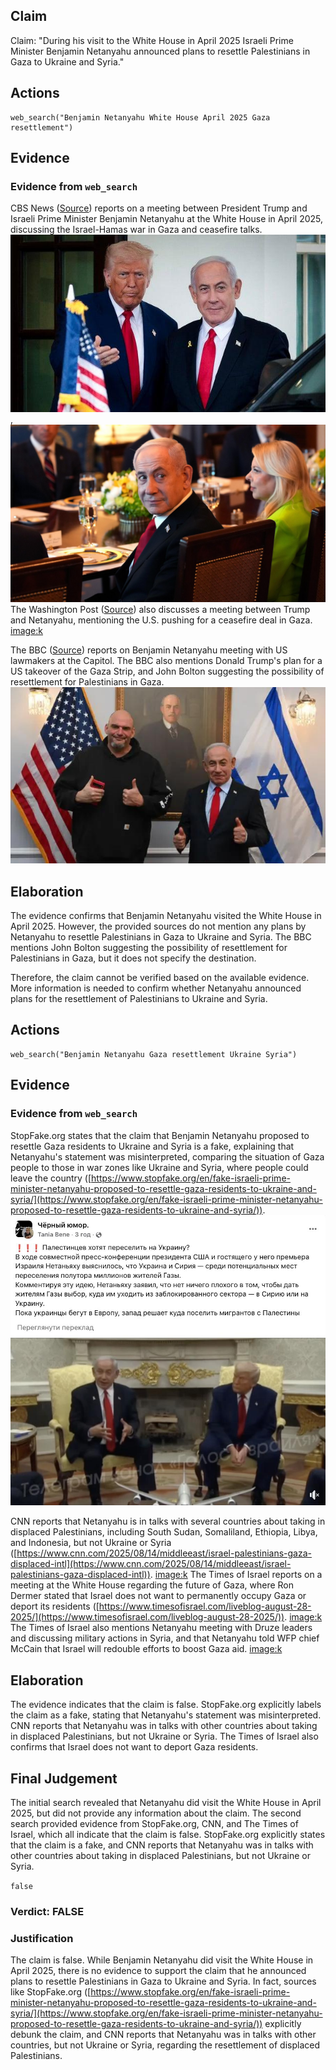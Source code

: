 ## Claim
Claim: "During his visit to the White House in April 2025 Israeli Prime Minister Benjamin Netanyahu announced plans to resettle Palestinians in Gaza to Ukraine and Syria."

## Actions
```
web_search("Benjamin Netanyahu White House April 2025 Gaza resettlement")
```

## Evidence
### Evidence from `web_search`
CBS News ([Source](https://www.cbsnews.com/news/trump-netanyahu-meeting-dc-israel-hamas-war-gaza-ceasefire/)) reports on a meeting between President Trump and Israeli Prime Minister Benjamin Netanyahu at the White House in April 2025, discussing the Israel-Hamas war in Gaza and ceasefire talks. ![image 5555](media/2025-08-29_19-17-1756495042-263232.jpg), ![image 5553](media/2025-08-29_19-17-1756495040-802178.jpg) The Washington Post ([Source](https://www.washingtonpost.com/politics/2025/07/07/trump-presidency-news/)) also discusses a meeting between Trump and Netanyahu, mentioning the U.S. pushing for a ceasefire deal in Gaza. <image:k>

The BBC ([Source](https://www.bbc.com/news/live/cvg4zwwez9et)) reports on Benjamin Netanyahu meeting with US lawmakers at the Capitol. The BBC also mentions Donald Trump's plan for a US takeover of the Gaza Strip, and John Bolton suggesting the possibility of resettlement for Palestinians in Gaza. ![image 5568](media/2025-08-29_19-17-1756495074-188662.jpg)


## Elaboration
The evidence confirms that Benjamin Netanyahu visited the White House in April 2025. However, the provided sources do not mention any plans by Netanyahu to resettle Palestinians in Gaza to Ukraine and Syria. The BBC mentions John Bolton suggesting the possibility of resettlement for Palestinians in Gaza, but it does not specify the destination.

Therefore, the claim cannot be verified based on the available evidence. More information is needed to confirm whether Netanyahu announced plans for the resettlement of Palestinians to Ukraine and Syria.


## Actions
```
web_search("Benjamin Netanyahu Gaza resettlement Ukraine Syria")
```

## Evidence
### Evidence from `web_search`
StopFake.org states that the claim that Benjamin Netanyahu proposed to resettle Gaza residents to Ukraine and Syria is a fake, explaining that Netanyahu's statement was misinterpreted, comparing the situation of Gaza people to those in war zones like Ukraine and Syria, where people could leave the country ([https://www.stopfake.org/en/fake-israeli-prime-minister-netanyahu-proposed-to-resettle-gaza-residents-to-ukraine-and-syria/](https://www.stopfake.org/en/fake-israeli-prime-minister-netanyahu-proposed-to-resettle-gaza-residents-to-ukraine-and-syria/)). ![image 5312](media/2025-08-29_10-05-1756461908-583993.jpg)

CNN reports that Netanyahu is in talks with several countries about taking in displaced Palestinians, including South Sudan, Somaliland, Ethiopia, Libya, and Indonesia, but not Ukraine or Syria ([https://www.cnn.com/2025/08/14/middleeast/israel-palestinians-gaza-displaced-intl](https://www.cnn.com/2025/08/14/middleeast/israel-palestinians-gaza-displaced-intl)). <image:k> The Times of Israel reports on a meeting at the White House regarding the future of Gaza, where Ron Dermer stated that Israel does not want to permanently occupy Gaza or deport its residents ([https://www.timesofisrael.com/liveblog-august-28-2025/](https://www.timesofisrael.com/liveblog-august-28-2025/)). <image:k> The Times of Israel also mentions Netanyahu meeting with Druze leaders and discussing military actions in Syria, and that Netanyahu told WFP chief McCain that Israel will redouble efforts to boost Gaza aid. <image:k>


## Elaboration
The evidence indicates that the claim is false. StopFake.org explicitly labels the claim as a fake, stating that Netanyahu's statement was misinterpreted. CNN reports that Netanyahu was in talks with other countries about taking in displaced Palestinians, but not Ukraine or Syria. The Times of Israel also confirms that Israel does not want to deport Gaza residents.


## Final Judgement
The initial search revealed that Netanyahu did visit the White House in April 2025, but did not provide any information about the claim. The second search provided evidence from StopFake.org, CNN, and The Times of Israel, which all indicate that the claim is false. StopFake.org explicitly states that the claim is a fake, and CNN reports that Netanyahu was in talks with other countries about taking in displaced Palestinians, but not Ukraine or Syria.

`false`

### Verdict: FALSE

### Justification
The claim is false. While Benjamin Netanyahu did visit the White House in April 2025, there is no evidence to support the claim that he announced plans to resettle Palestinians in Gaza to Ukraine and Syria. In fact, sources like StopFake.org ([https://www.stopfake.org/en/fake-israeli-prime-minister-netanyahu-proposed-to-resettle-gaza-residents-to-ukraine-and-syria/](https://www.stopfake.org/en/fake-israeli-prime-minister-netanyahu-proposed-to-resettle-gaza-residents-to-ukraine-and-syria/)) explicitly debunk the claim, and CNN reports that Netanyahu was in talks with other countries, but not Ukraine or Syria, regarding the resettlement of displaced Palestinians.
